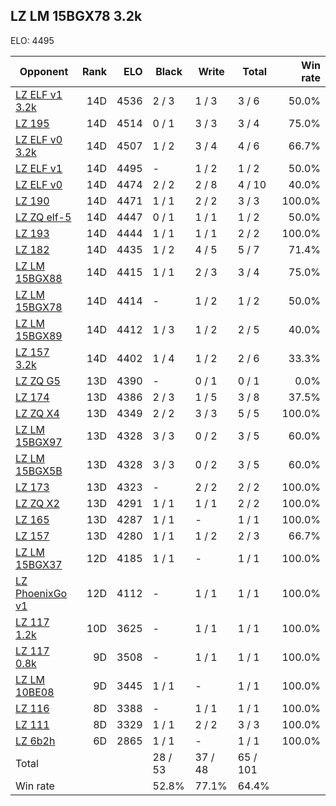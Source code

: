 ## LZ LM 15BGX78 3.2k ##

ELO: 4495

Opponent | Rank | ELO | Black | Write | Total | Win rate
---------|-----:|----:|-------|-------|-------|-------:
[LZ ELF v1 3.2k](LZ%20ELF%20v1%203.2k.md) | 14D | 4536 | 2 / 3 | 1 / 3 | 3 / 6 | 50.0%
[LZ 195](LZ%20195.md) | 14D | 4514 | 0 / 1 | 3 / 3 | 3 / 4 | 75.0%
[LZ ELF v0 3.2k](LZ%20ELF%20v0%203.2k.md) | 14D | 4507 | 1 / 2 | 3 / 4 | 4 / 6 | 66.7%
[LZ ELF v1](LZ%20ELF%20v1.md) | 14D | 4495 | - | 1 / 2 | 1 / 2 | 50.0%
[LZ ELF v0](LZ%20ELF%20v0.md) | 14D | 4474 | 2 / 2 | 2 / 8 | 4 / 10 | 40.0%
[LZ 190](LZ%20190.md) | 14D | 4471 | 1 / 1 | 2 / 2 | 3 / 3 | 100.0%
[LZ ZQ elf-5](LZ%20ZQ%20elf-5.md) | 14D | 4447 | 0 / 1 | 1 / 1 | 1 / 2 | 50.0%
[LZ 193](LZ%20193.md) | 14D | 4444 | 1 / 1 | 1 / 1 | 2 / 2 | 100.0%
[LZ 182](LZ%20182.md) | 14D | 4435 | 1 / 2 | 4 / 5 | 5 / 7 | 71.4%
[LZ LM 15BGX88](LZ%20LM%2015BGX88.md) | 14D | 4415 | 1 / 1 | 2 / 3 | 3 / 4 | 75.0%
[LZ LM 15BGX78](LZ%20LM%2015BGX78.md) | 14D | 4414 | - | 1 / 2 | 1 / 2 | 50.0%
[LZ LM 15BGX89](LZ%20LM%2015BGX89.md) | 14D | 4412 | 1 / 3 | 1 / 2 | 2 / 5 | 40.0%
[LZ 157 3.2k](LZ%20157%203.2k.md) | 14D | 4402 | 1 / 4 | 1 / 2 | 2 / 6 | 33.3%
[LZ ZQ G5](LZ%20ZQ%20G5.md) | 13D | 4390 | - | 0 / 1 | 0 / 1 | 0.0%
[LZ 174](LZ%20174.md) | 13D | 4386 | 2 / 3 | 1 / 5 | 3 / 8 | 37.5%
[LZ ZQ X4](LZ%20ZQ%20X4.md) | 13D | 4349 | 2 / 2 | 3 / 3 | 5 / 5 | 100.0%
[LZ LM 15BGX97](LZ%20LM%2015BGX97.md) | 13D | 4328 | 3 / 3 | 0 / 2 | 3 / 5 | 60.0%
[LZ LM 15BGX5B](LZ%20LM%2015BGX5B.md) | 13D | 4328 | 3 / 3 | 0 / 2 | 3 / 5 | 60.0%
[LZ 173](LZ%20173.md) | 13D | 4323 | - | 2 / 2 | 2 / 2 | 100.0%
[LZ ZQ X2](LZ%20ZQ%20X2.md) | 13D | 4291 | 1 / 1 | 1 / 1 | 2 / 2 | 100.0%
[LZ 165](LZ%20165.md) | 13D | 4287 | 1 / 1 | - | 1 / 1 | 100.0%
[LZ 157](LZ%20157.md) | 13D | 4280 | 1 / 1 | 1 / 2 | 2 / 3 | 66.7%
[LZ LM 15BGX37](LZ%20LM%2015BGX37.md) | 12D | 4185 | 1 / 1 | - | 1 / 1 | 100.0%
[LZ PhoenixGo v1](LZ%20PhoenixGo%20v1.md) | 12D | 4112 | - | 1 / 1 | 1 / 1 | 100.0%
[LZ 117 1.2k](LZ%20117%201.2k.md) | 10D | 3625 | - | 1 / 1 | 1 / 1 | 100.0%
[LZ 117 0.8k](LZ%20117%200.8k.md) | 9D | 3508 | - | 1 / 1 | 1 / 1 | 100.0%
[LZ LM 10BE08](LZ%20LM%2010BE08.md) | 9D | 3445 | 1 / 1 | - | 1 / 1 | 100.0%
[LZ 116](LZ%20116.md) | 8D | 3388 | - | 1 / 1 | 1 / 1 | 100.0%
[LZ 111](LZ%20111.md) | 8D | 3329 | 1 / 1 | 2 / 2 | 3 / 3 | 100.0%
[LZ 6b2h](LZ%206b2h.md) | 6D | 2865 | 1 / 1 | - | 1 / 1 | 100.0%
Total | | | 28 / 53 | 37 / 48 | 65 / 101 | 
Win rate| | | 52.8% | 77.1% | 64.4% | 
